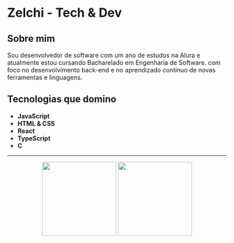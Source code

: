 # Zelchi - Tech & Dev

## Sobre mim

Sou desenvolvedor de software com um ano de estudos na Alura e atualmente estou cursando Bacharelado em Engenharia de Software. com foco no desenvolvimento back-end e no aprendizado contínuo de novas ferramentas e linguagens.

## Tecnologias que domino

- **JavaScript**
- **HTML & CSS**
- **React**
- **TypeScript**
- **C**

---

<p align="center">
  <img height="170" src="https://github-readme-stats.vercel.app/api?username=Zelchi&show_icons=true&theme=tokyonight" />
  <img height="170" src="https://github-readme-stats.vercel.app/api/top-langs?username=Zelchi&theme=tokyonight&layout=compact&langs_count=8&card_width=320" />
</p>
